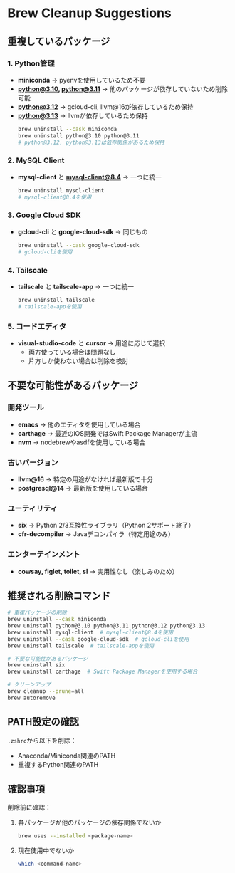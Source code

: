 # Brew Cleanup Suggestions

## 重複しているパッケージ

### 1. Python管理
- **miniconda** → pyenvを使用しているため不要
- **python@3.10, python@3.11** → 他のパッケージが依存していないため削除可能
- **python@3.12** → gcloud-cli, llvm@16が依存しているため保持
- **python@3.13** → llvmが依存しているため保持
  ```bash
  brew uninstall --cask miniconda
  brew uninstall python@3.10 python@3.11
  # python@3.12, python@3.13は依存関係があるため保持
  ```

### 2. MySQL Client
- **mysql-client** と **mysql-client@8.4** → 一つに統一
  ```bash
  brew uninstall mysql-client
  # mysql-client@8.4を使用
  ```

### 3. Google Cloud SDK
- **gcloud-cli** と **google-cloud-sdk** → 同じもの
  ```bash
  brew uninstall --cask google-cloud-sdk
  # gcloud-cliを使用
  ```

### 4. Tailscale
- **tailscale** と **tailscale-app** → 一つに統一
  ```bash
  brew uninstall tailscale
  # tailscale-appを使用
  ```

### 5. コードエディタ
- **visual-studio-code** と **cursor** → 用途に応じて選択
  - 両方使っている場合は問題なし
  - 片方しか使わない場合は削除を検討

## 不要な可能性があるパッケージ

### 開発ツール
- **emacs** → 他のエディタを使用している場合
- **carthage** → 最近のiOS開発ではSwift Package Managerが主流
- **nvm** → nodebrewやasdfを使用している場合

### 古いバージョン
- **llvm@16** → 特定の用途がなければ最新版で十分
- **postgresql@14** → 最新版を使用している場合

### ユーティリティ
- **six** → Python 2/3互換性ライブラリ（Python 2サポート終了）
- **cfr-decompiler** → Javaデコンパイラ（特定用途のみ）

### エンターテインメント
- **cowsay, figlet, toilet, sl** → 実用性なし（楽しみのため）

## 推奨される削除コマンド

```bash
# 重複パッケージの削除
brew uninstall --cask miniconda
brew uninstall python@3.10 python@3.11 python@3.12 python@3.13
brew uninstall mysql-client  # mysql-client@8.4を使用
brew uninstall --cask google-cloud-sdk  # gcloud-cliを使用
brew uninstall tailscale  # tailscale-appを使用

# 不要な可能性があるパッケージ
brew uninstall six
brew uninstall carthage  # Swift Package Managerを使用する場合

# クリーンアップ
brew cleanup --prune=all
brew autoremove
```

## PATH設定の確認

`.zshrc`から以下を削除：
- Anaconda/Miniconda関連のPATH
- 重複するPython関連のPATH

## 確認事項

削除前に確認：
1. 各パッケージが他のパッケージの依存関係でないか
   ```bash
   brew uses --installed <package-name>
   ```

2. 現在使用中でないか
   ```bash
   which <command-name>
   ```